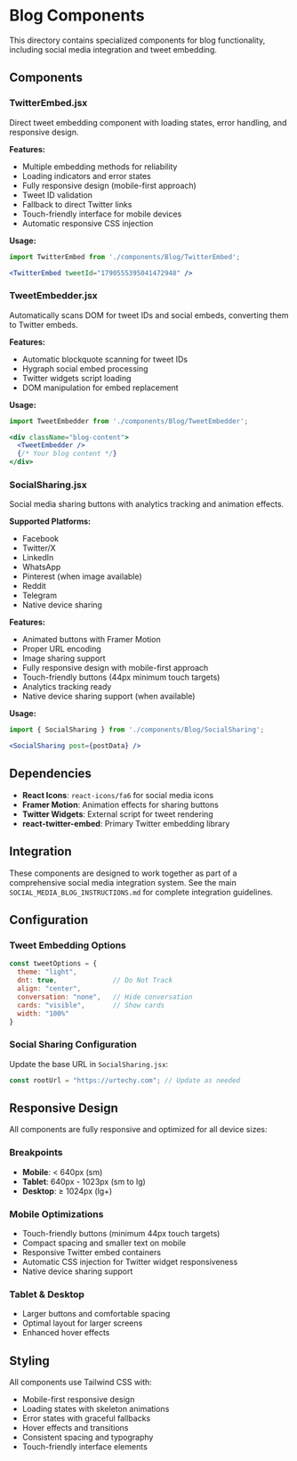 # Blog Components

This directory contains specialized components for blog functionality, including social media integration and tweet embedding.

## Components

### TwitterEmbed.jsx
Direct tweet embedding component with loading states, error handling, and responsive design.

**Features:**
- Multiple embedding methods for reliability
- Loading indicators and error states
- Fully responsive design (mobile-first approach)
- Tweet ID validation
- Fallback to direct Twitter links
- Touch-friendly interface for mobile devices
- Automatic responsive CSS injection

**Usage:**
```jsx
import TwitterEmbed from './components/Blog/TwitterEmbed';

<TwitterEmbed tweetId="1790555395041472948" />
```

### TweetEmbedder.jsx
Automatically scans DOM for tweet IDs and social embeds, converting them to Twitter embeds.

**Features:**
- Automatic blockquote scanning for tweet IDs
- Hygraph social embed processing
- Twitter widgets script loading
- DOM manipulation for embed replacement

**Usage:**
```jsx
import TweetEmbedder from './components/Blog/TweetEmbedder';

<div className="blog-content">
  <TweetEmbedder />
  {/* Your blog content */}
</div>
```

### SocialSharing.jsx
Social media sharing buttons with analytics tracking and animation effects.

**Supported Platforms:**
- Facebook
- Twitter/X
- LinkedIn
- WhatsApp
- Pinterest (when image available)
- Reddit
- Telegram
- Native device sharing

**Features:**
- Animated buttons with Framer Motion
- Proper URL encoding
- Image sharing support
- Fully responsive design with mobile-first approach
- Touch-friendly buttons (44px minimum touch targets)
- Analytics tracking ready
- Native device sharing support (when available)

**Usage:**
```jsx
import { SocialSharing } from './components/Blog/SocialSharing';

<SocialSharing post={postData} />
```

## Dependencies

- **React Icons**: `react-icons/fa6` for social media icons
- **Framer Motion**: Animation effects for sharing buttons
- **Twitter Widgets**: External script for tweet rendering
- **react-twitter-embed**: Primary Twitter embedding library

## Integration

These components are designed to work together as part of a comprehensive social media integration system. See the main `SOCIAL_MEDIA_BLOG_INSTRUCTIONS.md` for complete integration guidelines.

## Configuration

### Tweet Embedding Options
```javascript
const tweetOptions = {
  theme: "light",
  dnt: true,              // Do Not Track
  align: "center",
  conversation: "none",   // Hide conversation
  cards: "visible",       // Show cards
  width: "100%"
}
```

### Social Sharing Configuration
Update the base URL in `SocialSharing.jsx`:
```javascript
const rootUrl = "https://urtechy.com"; // Update as needed
```

## Responsive Design

All components are fully responsive and optimized for all device sizes:

### Breakpoints
- **Mobile**: < 640px (sm)
- **Tablet**: 640px - 1023px (sm to lg)
- **Desktop**: ≥ 1024px (lg+)

### Mobile Optimizations
- Touch-friendly buttons (minimum 44px touch targets)
- Compact spacing and smaller text on mobile
- Responsive Twitter embed containers
- Automatic CSS injection for Twitter widget responsiveness
- Native device sharing support

### Tablet & Desktop
- Larger buttons and comfortable spacing
- Optimal layout for larger screens
- Enhanced hover effects

## Styling

All components use Tailwind CSS with:
- Mobile-first responsive design
- Loading states with skeleton animations
- Error states with graceful fallbacks
- Hover effects and transitions
- Consistent spacing and typography
- Touch-friendly interface elements
